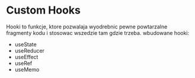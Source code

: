 # Custom Hooks

Hooki to funkcje, ktore pozwalaja wyodrebnic pewne powtarzalne fragmenty kodu i stosowac wszedzie tam gdzie trzeba. wbudowane hooki:
- useState
- useReducer
- useEffect
- useRef
- useMemo
